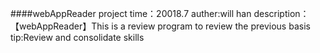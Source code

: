 ####webAppReader project
time：20018.7
auther:will han
description：【webAppReader】This is a review program to review the previous basis
tip:Review and consolidate skills
